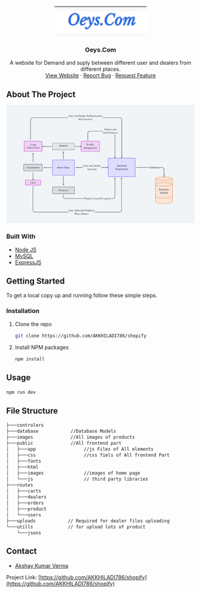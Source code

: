 



<!-- PROJECT LOGO -->
<br />
<p align="center">
  <a href="https://github.com/Sarthak480/LogSafe">
    <img src="images/logo.jpg" alt="Logo" height="80">
  </a>

  <h3 align="center">Oeys.Com</h3>

  <p align="center">
    A website for Demand and suply between different user and dealers from different places.
    <br />
    <a href="https://oeys.herokuapp.com/">View Website</a>
    ·
    <a href="#">Report Bug</a>
    ·
    <a href="#">Request Feature</a>
  </p>
</p>




<!-- ABOUT THE PROJECT -->
## About The Project  

[![ScreenShot](images/model.jpg)](https://oeys.herokuapp.com/)


### Built With

* [Node JS]()
* [MySQL]()
* [ExpressJS]()

<!-- GETTING STARTED -->
## Getting Started

To get a local copy up and running follow these simple steps.

### Installation

1. Clone the repo
   ```sh
   git clone https://github.com/AKKHILADI786/shopify
   ```
2. Install NPM packages
   ```sh
   npm install
   ```

## Usage

```npm run dev```


## File Structure

```
├───controlers          
├───database            //Database Models
├───images              //All images of products
├───public              //All frontend part
│   ├───app                  //js Files of All elements   
│   ├───css                  //css fiels of All frontend Part
│   ├───fonts                
│   ├───html                
│   ├───images               //images of home page
│   └───js                   // third party libraries
├───routes
│   ├───carts
│   ├───dealers
│   ├───orders
│   ├───product
│   └───users
├───uploads            // Required for dealer files uploading
└───utills             // for upload lots of product 
    └───jsons

```

<!-- CONTACT -->
## Contact


- [Akshay Kumar Verma](https://github.com/Akkhiladi786)


Project Link: [https://github.com/AKKHILADI786/shopify](https://github.com/AKKHILADI786/shopify)


